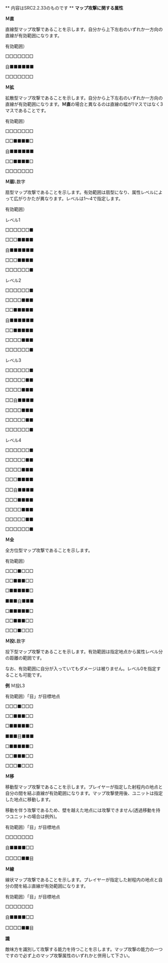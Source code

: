 ** 内容はSRC2.2.33のものです **
**マップ攻撃に関する属性**

**Ｍ直**

直線型マップ攻撃であることを示します。自分から上下左右のいずれか一方向の直線が有効範囲になります。

有効範囲）

□□□□□□□

自■■■■■■

□□□□□□□

**Ｍ拡**

拡散型マップ攻撃であることを示します。自分から上下左右のいずれか一方向の直線が有効範囲になります。**Ｍ直**の場合と異なるのは直線の幅が1マスではなく3マスであることです。

有効範囲）

□□□□□□□

□□■■■■□

自■■■■■■

□□■■■■□

□□□□□□□

**Ｍ扇**L数字

扇型マップ攻撃であることを示します。有効範囲は扇型になり、属性レベルによって広がりかたが異なります。レベルは1～4で指定します。

有効範囲）

レベル1

□□□□□□■

□□□■■■■

自■■■■■■

□□□■■■■

□□□□□□■

レベル2

□□□□□□■

□□□□■■■

□□■■■■■

自■■■■■■

□□■■■■■

□□□□■■■

□□□□□□■

レベル3

□□□□□□■

□□□□□■■

□□□□■■■

□□自■■■■

□□□□■■■

□□□□□■■

□□□□□□■

レベル4

□□□□□□■

□□□□□■■

□□□□■■■

□□□■■■■

□□自■■■■

□□□■■■■

□□□□■■■

□□□□□■■

□□□□□□■

**Ｍ全**

全方位型マップ攻撃であることを示します。

有効範囲）

□□□■□□□

□□■■■□□

□■■■■■□

■■■自■■■

□■■■■■□

□□■■■□□

□□□■□□□

**Ｍ投**L数字

投下型マップ攻撃であることを示します。有効範囲は指定地点から属性レベル分の距離の範囲です。

なお、有効範囲に自分が入っていてもダメージは被りません。レベル0を指定することも可能です。

**例** Ｍ投L3

有効範囲）「目」が目標地点

□□□■□□□

□□■■■□□

□■■■■■□

■■■目■■■

□■■■■■□

□□■■■□□

□□□■□□□

**Ｍ移**

移動型マップ攻撃であることを示します。プレイヤーが指定した射程内の地点と自分の間を結ぶ直線が有効範囲になります。マップ攻撃使用後、ユニットは指定した地点に移動します。

移動を伴う攻撃であるため、壁を越えた地点には攻撃できません(透過移動を持つユニットの場合は例外)。

有効範囲）「目」が目標地点

□□□□□□□

自■■■■□□

□□□□■■目

**Ｍ線**

線状マップ攻撃であることを示します。プレイヤーが指定した射程内の地点と自分の間を結ぶ直線が有効範囲になります。

有効範囲）「目」が目標地点

□□□□□□□

自■■■■□□

□□□□■■目

**識**

敵味方を識別して攻撃する能力を持つことを示します。マップ攻撃の能力の一つですので必ず上のマップ攻撃属性のいずれかと併用して下さい。
